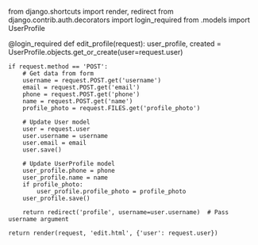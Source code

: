 
from django.shortcuts import render, redirect
from django.contrib.auth.decorators import login_required
from .models import UserProfile

@login_required
def edit_profile(request):
    user_profile, created = UserProfile.objects.get_or_create(user=request.user)

    if request.method == 'POST':
        # Get data from form
        username = request.POST.get('username')
        email = request.POST.get('email')
        phone = request.POST.get('phone')
        name = request.POST.get('name')
        profile_photo = request.FILES.get('profile_photo')

        # Update User model
        user = request.user
        user.username = username
        user.email = email
        user.save()

        # Update UserProfile model
        user_profile.phone = phone
        user_profile.name = name
        if profile_photo:
            user_profile.profile_photo = profile_photo
        user_profile.save()

        return redirect('profile', username=user.username)  # Pass username argument

    return render(request, 'edit.html', {'user': request.user})
